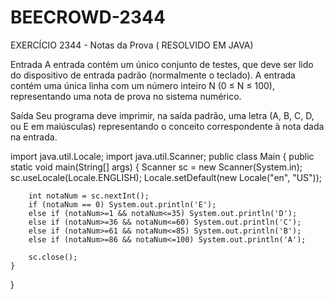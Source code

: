 # BEECROWD-2344
EXERCÍCIO 2344 - Notas da Prova ( RESOLVIDO EM JAVA)

Entrada
A entrada contém um único conjunto de testes, que deve ser lido do dispositivo de entrada padrão (normalmente o teclado). A entrada contém uma única linha com um número inteiro N (0 ≤ N ≤ 100), representando uma nota de prova no sistema numérico.

Saída
Seu programa deve imprimir, na saída padrão, uma letra (A, B, C, D, ou E em maiúsculas) representando o conceito correspondente à nota dada na entrada.


import java.util.Locale;
import java.util.Scanner;
public class Main {
	public static void main(String[] args) {
		Scanner sc = new Scanner(System.in);
		sc.useLocale(Locale.ENGLISH);
		Locale.setDefault(new Locale("en", "US"));
		
		int notaNum = sc.nextInt();
		if (notaNum == 0) System.out.println('E');
		else if (notaNum>=1 && notaNum<=35) System.out.println('D');
		else if (notaNum>=36 && notaNum<=60) System.out.println('C');
		else if (notaNum>=61 && notaNum<=85) System.out.println('B');
		else if (notaNum>=86 && notaNum<=100) System.out.println('A');
				
		sc.close();
	}
}

